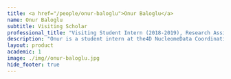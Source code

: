 ```yaml
---
title: <a href="/people/onur-baloglu">Onur Baloglu</a>
name: Onur Baloglu
subtitle: Visiting Scholar
professional_title: "Visiting Student Intern (2018-2019), Research Assistant and PhD Candidate at METU, Ankara"  # Joined professional titles
description: "Onur is a student intern at the4D NucleomeData Coordination and Integration Centerled by Park Lab at DBMI.He is currently a PhD candidate and reseach assistant at the Biology Department of Middle East Technical University in Ankara, TURKEY. His ongoing research topic is \"Combination and Interpratation of Different Kind of Human and Chimp Brain Data Sets\"."
layout: product
academic: 1
image: ./img//onur-baloglu.jpg
hide_footer: true
---
```

